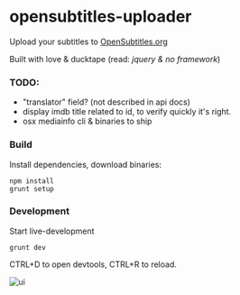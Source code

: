 # opensubtitles-uploader

Upload your subtitles to [OpenSubtitles.org](http://www.opensubtitles.org)

Built with love & ducktape (read: _jquery & no framework_)

### TODO: 
- "translator" field? (not described in api docs)
- display imdb title related to id, to verify quickly it's right.
- osx mediainfo cli & binaries to ship

### Build
Install dependencies, download binaries:

    npm install
    grunt setup

### Development
Start live-development

    grunt dev
    
CTRL+D to open devtools, CTRL+R to reload.

![ui](http://i.imgur.com/yofqDHL.png)